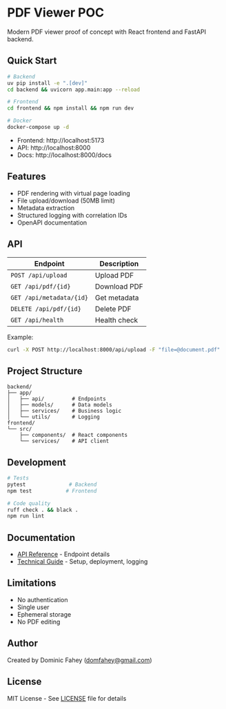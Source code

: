 # PDF Viewer POC

Modern PDF viewer proof of concept with React frontend and FastAPI backend.

## Quick Start

```bash
# Backend
uv pip install -e ".[dev]"
cd backend && uvicorn app.main:app --reload

# Frontend  
cd frontend && npm install && npm run dev

# Docker
docker-compose up -d
```

- Frontend: http://localhost:5173
- API: http://localhost:8000
- Docs: http://localhost:8000/docs

## Features

- PDF rendering with virtual page loading
- File upload/download (50MB limit)
- Metadata extraction
- Structured logging with correlation IDs
- OpenAPI documentation

## API

| Endpoint | Description |
|----------|-------------|
| `POST /api/upload` | Upload PDF |
| `GET /api/pdf/{id}` | Download PDF |
| `GET /api/metadata/{id}` | Get metadata |
| `DELETE /api/pdf/{id}` | Delete PDF |
| `GET /api/health` | Health check |

Example:
```bash
curl -X POST http://localhost:8000/api/upload -F "file=@document.pdf"
```

## Project Structure

```
backend/
├── app/
│   ├── api/         # Endpoints
│   ├── models/      # Data models
│   ├── services/    # Business logic
│   └── utils/       # Logging
frontend/
└── src/
    ├── components/  # React components
    └── services/    # API client
```

## Development

```bash
# Tests
pytest              # Backend
npm test           # Frontend

# Code quality
ruff check . && black .
npm run lint
```

## Documentation

- [API Reference](docs/API.md) - Endpoint details
- [Technical Guide](docs/TECHNICAL.md) - Setup, deployment, logging

## Limitations

- No authentication
- Single user
- Ephemeral storage
- No PDF editing

## Author

Created by Dominic Fahey (domfahey@gmail.com)

## License

MIT License - See [LICENSE](LICENSE) file for details